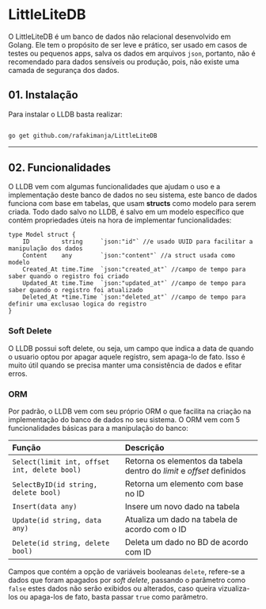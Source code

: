 # LittleLiteDB

O LittleLiteDB é um banco de dados não relacional desenvolvido em Golang. Ele tem o propósito de ser leve e prático, ser usado em casos de testes ou pequenos apps,
salva os dados em arquivos ```json```, portanto, não é recomendado para dados sensíveis ou produção, pois, não existe uma camada de segurança dos dados.

## 01. Instalação

Para instalar o LLDB basta realizar:
```bash

go get github.com/rafakimanja/LittleLiteDB
```

***

## 02. Funcionalidades

O LLDB vem com algumas funcionalidades que ajudam o uso e a implementação deste banco de dados no seu sistema, este banco de dados funciona com base em tabelas, que usam **structs** como modelo para serem criada. 
Todo dado salvo no LLDB, é salvo em um modelo específico que contém propriedades úteis na hora de implementar funcionalidades:
```
type Model struct {
	ID         string     `json:"id"` //e usado UUID para facilitar a manipulação dos dados
	Content    any        `json:"content"` //a struct usada como modelo
	Created_At time.Time  `json:"created_at"` //campo de tempo para saber quando o registro foi criado
	Updated_At time.Time  `json:"updated_at"` //campo de tempo para saber quando o registro foi atualizado
	Deleted_At *time.Time `json:"deleted_at"` //campo de tempo para definir uma exclusao logica do registro
}
```

### Soft Delete

O LLDB possui soft delete, ou seja, um campo que indica a data de quando o usuario optou por apagar aquele registro, sem apaga-lo de fato. Isso é muito útil quando se precisa manter uma consistência de dados e efitar erros.

### ORM
Por padrão, o LLDB vem com seu próprio ORM o que facilita na criação na implementação do banco de dados no seu sistema. O ORM vem com 5 funcionalidades básicas para a manipulação do banco:

| Função | Descrição |
:-------|:---------
`Select(limit int, offset int, delete bool)`| Retorna os elementos da tabela dentro do _limit_ e _offset_ definidos
`SelectByID(id string, delete bool)` | Retorna um elemento com base no ID
`Insert(data any)` | Insere um novo dado na tabela
`Update(id string, data any)` | Atualiza um dado na tabela de acordo com o ID
`Delete(id string, delete bool)` | Deleta um dado no BD de acordo com ID

Campos que contém a opção de variáveis booleanas `delete`, refere-se a dados que foram apagados por _soft delete_, passando o parâmetro como `false` estes dados não serão exibidos ou alterados, caso queira vizualiza-los ou apaga-los de fato, basta passar `true` como parâmetro. 
